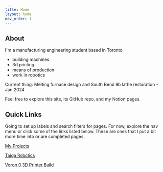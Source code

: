 ```yaml
---
title: Home
layout: home
nav_order: 1
---
```

## [](#header-2)About
I'm a manufacturing engineering student based in Toronto.

*   building machines
*   3d printing
*   means of production
*   work in robotics

Current thing: Melting furnace design and South Bend 9b lathe restoration - Jan 2024

Feel free to explore this site, its GitHub repo, and my Notion pages.

## [](#header-2)Quick Links
Going to set up labels and search filters for pages. For now, explore the nav menu or click some of the links listed below.
These are ones that I put a bit more time into or are completed pages.

[My Projects]({{site.baseurl}}/docs/04-projects/)

[Taiga Robotics]({{site.baseurl}}/docs/03-work/taiga-robotics.html)

[Voron 0 3D Printer Build]({{site.baseurl}}/docs/04-projects/voron.html)

